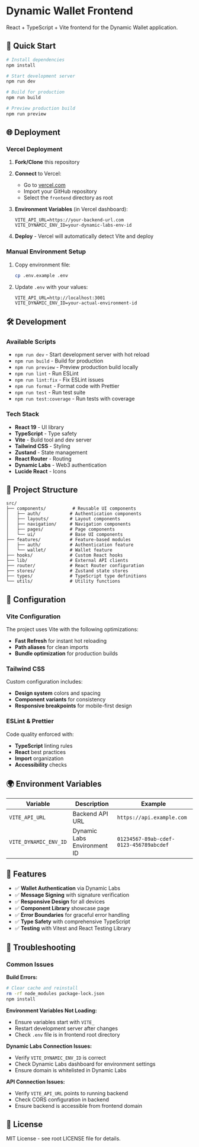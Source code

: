 # Dynamic Wallet Frontend

React + TypeScript + Vite frontend for the Dynamic Wallet application.

## 🚀 Quick Start

```bash
# Install dependencies
npm install

# Start development server
npm run dev

# Build for production
npm run build

# Preview production build
npm run preview
```

## 🌐 Deployment

### Vercel Deployment

1. **Fork/Clone** this repository
2. **Connect** to Vercel:
   - Go to [vercel.com](https://vercel.com)
   - Import your GitHub repository
   - Select the `frontend` directory as root

3. **Environment Variables** (in Vercel dashboard):
   ```
   VITE_API_URL=https://your-backend-url.com
   VITE_DYNAMIC_ENV_ID=your-dynamic-labs-env-id
   ```

4. **Deploy** - Vercel will automatically detect Vite and deploy

### Manual Environment Setup

1. Copy environment file:
   ```bash
   cp .env.example .env
   ```

2. Update `.env` with your values:
   ```env
   VITE_API_URL=http://localhost:3001
   VITE_DYNAMIC_ENV_ID=your-actual-environment-id
   ```

## 🛠️ Development

### Available Scripts

- `npm run dev` - Start development server with hot reload
- `npm run build` - Build for production
- `npm run preview` - Preview production build locally
- `npm run lint` - Run ESLint
- `npm run lint:fix` - Fix ESLint issues
- `npm run format` - Format code with Prettier
- `npm run test` - Run test suite
- `npm run test:coverage` - Run tests with coverage

### Tech Stack

- **React 19** - UI library
- **TypeScript** - Type safety
- **Vite** - Build tool and dev server
- **Tailwind CSS** - Styling
- **Zustand** - State management
- **React Router** - Routing
- **Dynamic Labs** - Web3 authentication
- **Lucide React** - Icons

## 📁 Project Structure

```
src/
├── components/          # Reusable UI components
│   ├── auth/           # Authentication components
│   ├── layouts/        # Layout components
│   ├── navigation/     # Navigation components
│   ├── pages/          # Page components
│   └── ui/             # Base UI components
├── features/           # Feature-based modules
│   ├── auth/           # Authentication feature
│   └── wallet/         # Wallet feature
├── hooks/              # Custom React hooks
├── lib/                # External API clients
├── router/             # React Router configuration
├── stores/             # Zustand state stores
├── types/              # TypeScript type definitions
└── utils/              # Utility functions
```

## 🔧 Configuration

### Vite Configuration

The project uses Vite with the following optimizations:
- **Fast Refresh** for instant hot reloading
- **Path aliases** for clean imports
- **Bundle optimization** for production builds

### Tailwind CSS

Custom configuration includes:
- **Design system** colors and spacing
- **Component variants** for consistency
- **Responsive breakpoints** for mobile-first design

### ESLint & Prettier

Code quality enforced with:
- **TypeScript** linting rules
- **React** best practices
- **Import** organization
- **Accessibility** checks

## 🌍 Environment Variables

| Variable | Description | Example |
|----------|-------------|---------|
| `VITE_API_URL` | Backend API URL | `https://api.example.com` |
| `VITE_DYNAMIC_ENV_ID` | Dynamic Labs Environment ID | `01234567-89ab-cdef-0123-456789abcdef` |

## 📱 Features

- ✅ **Wallet Authentication** via Dynamic Labs
- ✅ **Message Signing** with signature verification
- ✅ **Responsive Design** for all devices
- ✅ **Component Library** showcase page
- ✅ **Error Boundaries** for graceful error handling
- ✅ **Type Safety** with comprehensive TypeScript
- ✅ **Testing** with Vitest and React Testing Library

## 🐛 Troubleshooting

### Common Issues

**Build Errors:**
```bash
# Clear cache and reinstall
rm -rf node_modules package-lock.json
npm install
```

**Environment Variables Not Loading:**
- Ensure variables start with `VITE_`
- Restart development server after changes
- Check `.env` file is in frontend root directory

**Dynamic Labs Connection Issues:**
- Verify `VITE_DYNAMIC_ENV_ID` is correct
- Check Dynamic Labs dashboard for environment settings
- Ensure domain is whitelisted in Dynamic Labs

**API Connection Issues:**
- Verify `VITE_API_URL` points to running backend
- Check CORS configuration in backend
- Ensure backend is accessible from frontend domain

## 📄 License

MIT License - see root LICENSE file for details.